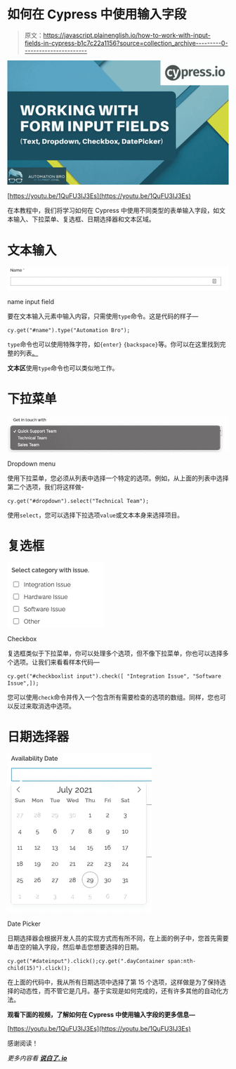 # 如何在 Cypress 中使用输入字段

> 原文：<https://javascript.plainenglish.io/how-to-work-with-input-fields-in-cypress-b1c7c22a1156?source=collection_archive---------0----------------------->

![](img/c3819d71927e6b32cf5a75345c7f1158.png)

[https://youtu.be/1QuFU3IJ3Es](https://youtu.be/1QuFU3IJ3Es)

在本教程中，我们将学习如何在 Cypress 中使用不同类型的表单输入字段，如文本输入、下拉菜单、复选框、日期选择器和文本区域。

# 文本输入

![](img/1d1294ab5632999e489f1ca4bbe3bf35.png)

name input field

要在文本输入元素中输入内容，只需使用`type`命令。这是代码的样子—

```
cy.get("#name").type("Automation Bro");
```

`type`命令也可以使用特殊字符，如`{enter}` `{backspace}`等。你可以在这里找到完整的列表[。](https://docs.cypress.io/api/commands/type#Arguments)

**文本区**使用`type`命令也可以类似地工作。

# 下拉菜单

![](img/55fcc732d7e24828c60cf2604cf90562.png)

Dropdown menu

使用下拉菜单，您必须从列表中选择一个特定的选项。例如，从上面的列表中选择第二个选项，我们将这样做-

```
cy.get("#dropdown").select("Technical Team");
```

使用`select`，您可以选择下拉选项`value`或文本本身来选择项目。

# 复选框

![](img/2a1204e2e684ef8bcb3d35166e738f8c.png)

Checkbox

复选框类似于下拉菜单，你可以处理多个选项，但不像下拉菜单，你也可以选择多个选项。让我们来看看样本代码—

```
cy.get("#checkboxlist input").check([ "Integration Issue", "Software Issue",]);
```

您可以使用`check`命令并传入一个包含所有需要检查的选项的数组。同样，您也可以反过来取消选中选项。

# 日期选择器

![](img/d9b12ca5880e7d417bb08de2ab52f584.png)

Date Picker

日期选择器会根据开发人员的实现方式而有所不同，在上面的例子中，您首先需要单击空的输入字段，然后单击您想要选择的日期。

```
cy.get("#dateinput").click();cy.get(".dayContainer span:nth-child(15)").click();
```

在上面的代码中，我从所有日期选项中选择了第 15 个选项，这样做是为了保持选择的动态性，而不管它是几月。基于实现是如何完成的，还有许多其他的自动化方法。

**观看下面的视频，了解如何在 Cypress 中使用输入字段的更多信息—**

[https://youtu.be/1QuFU3IJ3Es](https://youtu.be/1QuFU3IJ3Es)

感谢阅读！

*更多内容看* [***说白了. io***](http://plainenglish.io/)